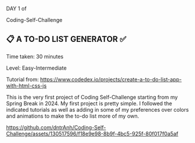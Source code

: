 DAY 1 of

Coding-Self-Challenge

## 📋 A TO-DO LIST GENERATOR ✅

Time taken: 30 minutes

Level: Easy-Intermediate 

Tutorial from: https://www.codedex.io/projects/create-a-to-do-list-app-with-html-css-js

This is the very first project of Coding Self-Challenge starting from my Spring Break in 2024. 
My first project is pretty simple. I followed the indicated tutorials as well as adding in some of my preferences over colors and animations to make the to-do list more of my own. 

https://github.com/dntrAnh/Coding-Self-Challenge/assets/130517596/f18e9e98-8b9f-4bc5-925f-80f017f0a5af
